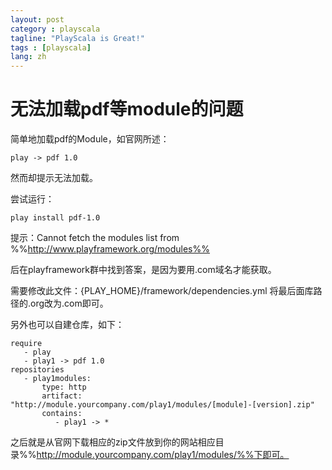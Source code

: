 ```yaml
---
layout: post
category : playscala
tagline: "PlayScala is Great!"
tags : [playscala]
lang: zh
---
```

# 无法加载pdf等module的问题

简单地加载pdf的Module，如官网所述：

	
	play -> pdf 1.0

然而却提示无法加载。

尝试运行：

	
	play install pdf-1.0

提示：Cannot fetch the modules list from %%http://www.playframework.org/modules%%

后在playframework群中找到答案，是因为要用.com域名才能获取。

需要修改此文件：{PLAY_HOME}/framework/dependencies.yml
将最后面库路径的.org改为.com即可。

另外也可以自建仓库，如下：

	
	require
	   - play
	   - play1 -> pdf 1.0
	repositories
	   - play1modules:
	       type: http
	       artifact: "http://module.yourcompany.com/play1/modules/[module]-[version].zip"
	       contains:
	          - play1 -> *

之后就是从官网下载相应的zip文件放到你的网站相应目录%%http://module.yourcompany.com/play1/modules/%%下即可。
